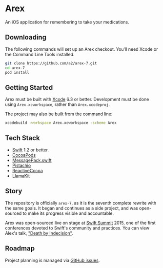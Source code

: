 # Arex

An iOS application for remembering to take your medications.

## Downloading

The following commands will set up an Arex checkout. You'll need Xcode or the
Command Line Tools installed.

```sh
git clone https://github.com/a2/arex-7.git
cd arex-7
pod install
```
## Getting Started

Arex must be built with [Xcode](https://developer.apple.com/xcode/downloads/)
6.3 or better. Development must be done using `Arex.xcworkspace`, rather than
`Arex.xcodeproj`.

The project may also be built from the command line:

```sh
xcodebuild -workspace Arex.xcworkspace -scheme Arex
```

## Tech Stack

* [Swift](https://developer.apple.com/swift/) 1.2 or better.
* [CocoaPods](http://cocoapods.org)
* [MessagePack.swift](https://github.com/a2/MessagePack.swift)
* [Pistachio](https://github.com/felixjendrusch/Pistachio)
* [ReactiveCocoa](https://github.com/reactivecocoa/reactivecocoa)
* [LlamaKit](https://github.com/LlamaKit/LlamaKit)

## Story

The repository is officially `arex-7`, as it is the seventh complete rewrite with the same goals. It began and continues as a side project, and was open-sourced to make its progress visible and accountable.

Arex was open-sourced live on stage at [Swift Summit](https://www.swiftsummit.com) 2015, one of the first conferences devoted to Swift's community and practices. You can view Alex's talk, ["Death by Indecision"](https://realm.io/news/alexsander-akers-death-by-indecision/).

## Roadmap

Project planning is managed via [GitHub issues](https://github.com/a2/arex-7/issues).
